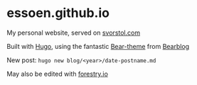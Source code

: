 # essoen.github.io
My personal website, served on [svorstol.com](https://www.svorstol.com/)

Built with [Hugo](https://gohugo.io/), using the fantastic [Bear-theme](https://github.com/janraasch/hugo-bearblog) from [Bearblog](https://bearblog.dev)

New post: `hugo new blog/<year>/date-postname.md`

May also be edited with [forestry.io](www.forestry.io)
